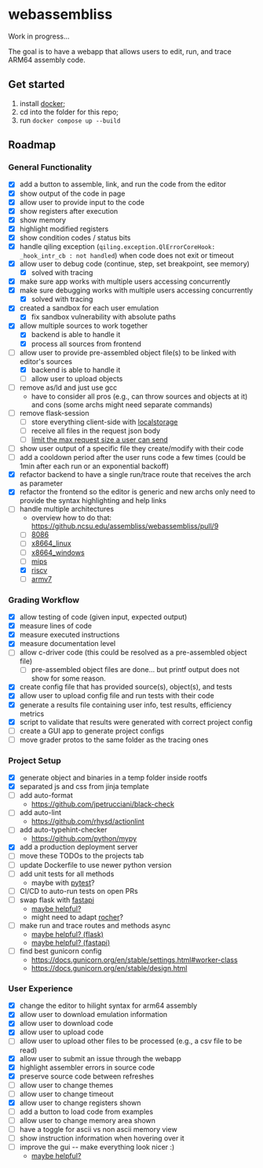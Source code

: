 # webassembliss

Work in progress...

The goal is to have a webapp that allows users to edit, run, and trace ARM64 assembly code.

## Get started
1. install [docker](https://www.docker.com/get-started/);
2. cd into the folder for this repo;
3. run `docker compose up --build`

## Roadmap

### General Functionality
- [x] add a button to assemble, link, and run the code from the editor
- [x] show output of the code in page
- [x] allow user to provide input to the code
- [x] show registers after execution
- [x] show memory
- [x] highlight modified registers
- [x] show condition codes / status bits
- [x] handle qiling exception (`qiling.exception.QlErrorCoreHook: _hook_intr_cb : not handled`) when code does not exit or timeout 
- [x] allow user to debug code (continue, step, set breakpoint, see memory)
	- [x] solved with tracing
- [x] make sure app works with multiple users accessing concurrently
- [x] make sure debugging works with multiple users accessing concurrently
	- [x] solved with tracing
- [x] created a sandbox for each user emulation
	- [x] fix sandbox vulnerability with absolute paths
- [x] allow multiple sources to work together
	- [x] backend is able to handle it
	- [x] process all sources from frontend
- [ ] allow user to provide pre-assembled object file(s) to be linked with editor's sources
	- [x] backend is able to handle it
	- [ ] allow user to upload objects
- [ ] remove as/ld and just use gcc
	- have to consider all pros (e.g., can throw sources and objects at it) and cons (some archs might need separate commands)
- [ ] remove flask-session
	- [ ] store everything client-side with [localstorage](https://developer.mozilla.org/en-US/docs/Web/API/Window/localStorage)
	- [ ] receive all files in the request json body
	- [ ] [limit the max request size a user can send](https://flask.palletsprojects.com/en/stable/patterns/fileuploads/#improving-uploads)
- [ ] show user output of a specific file they create/modify with their code
- [ ] add a cooldown period after the user runs code a few times (could be 1min after each run or an exponential backoff)
- [x] refactor backend to have a single run/trace route that receives the arch as parameter
- [x] refactor the frontend so the editor is generic and new archs only need to provide the syntax highlighting and help links
- [ ] handle multiple architectures
	- overview how to do that: https://github.ncsu.edu/assembliss/webassembliss/pull/9
 	- [ ] [8086](https://github.com/qilingframework/rootfs/tree/master/8086)
	- [ ] [x8664_linux](https://github.com/qilingframework/rootfs/tree/master/x8664_linux_glibc2.39)
 	- [ ] [x8664_windows](https://github.com/qilingframework/rootfs/tree/master/x8664_windows/)
	- [ ] [mips](https://github.com/qilingframework/rootfs/tree/master/mips32el_linux)
	- [x] [riscv](https://github.com/qilingframework/rootfs/tree/master/riscv64_linux)
	- [ ] [armv7](https://github.com/qilingframework/rootfs/tree/master/arm_linux)

### Grading Workflow
- [x] allow testing of code (given input, expected output)
- [x] measure lines of code
- [x] measure executed instructions
- [x] measure documentation level
- [ ] allow c-driver code (this could be resolved as a pre-assembled object file)
	- [ ] pre-assembled object files are done... but printf output does not show for some reason.
- [x] create config file that has provided source(s), object(s), and tests
- [x] allow user to upload config file and run tests with their code
- [x] generate a results file containing user info, test results, efficiency metrics
- [x] script to validate that results were generated with correct project config
- [ ] create a GUI app to generate project configs
- [ ] move grader protos to the same folder as the tracing ones

### Project Setup
- [x] generate object and binaries in a temp folder inside rootfs
- [x] separated js and css from jinja template
- [ ] add auto-format
	- https://github.com/jpetrucciani/black-check
- [ ] add auto-lint
	- https://github.com/rhysd/actionlint
- [ ] add auto-typehint-checker
	- https://github.com/python/mypy
- [x] add a production deployment server
- [ ] move these TODOs to the projects tab
- [ ] update Dockerfile to use newer python version
- [ ] add unit tests for all methods
	- maybe with [pytest](https://docs.pytest.org/en/stable/getting-started.html)?
- [ ] CI/CD to auto-run tests on open PRs
- [ ] swap flask with [fastapi](https://fastapi.tiangolo.com/)
	- [maybe helpful?](https://testdriven.io/blog/moving-from-flask-to-fastapi/)
	- might need to adapt [rocher](https://github.com/julien-duponchelle/rocher/blob/main/rocher/flask.py)?
- [ ] make run and trace routes and methods async
	- [maybe helpful? (flask)](https://flask.palletsprojects.com/en/stable/async-await/)
	- [maybe helpful? (fastapi)](https://fastapi.tiangolo.com/async/)
- [ ] find best gunicorn config
	- https://docs.gunicorn.org/en/stable/settings.html#worker-class
	- https://docs.gunicorn.org/en/stable/design.html

### User Experience
- [x] change the editor to hilight syntax for arm64 assembly
- [x] allow user to download emulation information
- [x] allow user to download code
- [x] allow user to upload code
- [ ] allow user to upload other files to be processed (e.g., a csv file to be read)
- [x] allow user to submit an issue through the webapp
- [x] highlight assembler errors in source code
- [x] preserve source code between refreshes
- [ ] allow user to change themes
- [ ] allow user to change timeout
- [x] allow user to change registers shown
- [ ] add a button to load code from examples
- [ ] allow user to change memory area shown
- [ ] have a toggle for ascii vs non ascii memory view
- [ ] show instruction information when hovering over it
- [ ] improve the gui -- make everything look nicer :)
	- [maybe helpful?](https://getbootstrap.com/)
